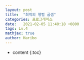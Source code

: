 ```yaml
---
layout: post
title:  "최적의 행렬 곱셈"
categories: 프로그래머스 
date:   2021-02-05 11:40:18 +0800
tags: Lv.4
mathjax: true
author: Haribo
---
```


* content
{:toc}